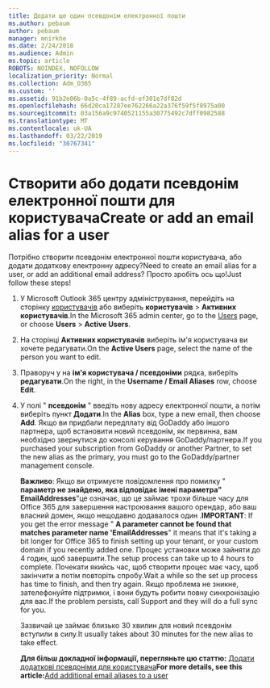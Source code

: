 ```yaml
---
title: Додати ще один псевдонім електронної пошти
ms.author: pebaum
author: pebaum
manager: mnirkhe
ms.date: 2/24/2018
ms.audience: Admin
ms.topic: article
ROBOTS: NOINDEX, NOFOLLOW
localization_priority: Normal
ms.collection: Adm_O365
ms.custom: ''
ms.assetid: 91b2e06b-0a5c-4f89-acfd-ef301e7df82d
ms.openlocfilehash: 66d20ca17287ee762266a22a376f59f5f8975a00
ms.sourcegitcommit: 03a156a9c9740521155a30775492c7dff0982588
ms.translationtype: MT
ms.contentlocale: uk-UA
ms.lasthandoff: 03/22/2019
ms.locfileid: "30767341"
---
```

# <a name="create-or-add-an-email-alias-for-a-user"></a><span data-ttu-id="02e0c-102">Створити або додати псевдонім електронної пошти для користувача</span><span class="sxs-lookup"><span data-stu-id="02e0c-102">Create or add an email alias for a user</span></span>

<span data-ttu-id="02e0c-103">Потрібно створити псевдонім електронної пошти користувача, або додати додаткову електронну адресу?</span><span class="sxs-lookup"><span data-stu-id="02e0c-103">Need to create an email alias for a user, or add an additional email address?</span></span> <span data-ttu-id="02e0c-104">Просто зробіть ось що!</span><span class="sxs-lookup"><span data-stu-id="02e0c-104">Just follow these steps!</span></span>
  
1. <span data-ttu-id="02e0c-105">У Microsoft Outlook 365 центру адміністрування, перейдіть на сторінку [користувачів](https://go.microsoft.com/fwlink/p/?linkid=834822) або виберіть **користувачів** \> **Активних користувачів**.</span><span class="sxs-lookup"><span data-stu-id="02e0c-105">In the Microsoft 365 admin center, go to the [Users](https://go.microsoft.com/fwlink/p/?linkid=834822) page, or choose **Users** \> **Active Users**.</span></span>
    
2. <span data-ttu-id="02e0c-106">На сторінці **Активних користувачів** виберіть ім'я користувача ви хочете редагувати.</span><span class="sxs-lookup"><span data-stu-id="02e0c-106">On the **Active Users** page, select the name of the person you want to edit.</span></span> 
    
3. <span data-ttu-id="02e0c-107">Праворуч у на **ім'я користувача / псевдоніми** рядка, виберіть **редагувати**.</span><span class="sxs-lookup"><span data-stu-id="02e0c-107">On the right, in the **Username / Email Aliases** row, choose **Edit**.</span></span>
    
4. <span data-ttu-id="02e0c-108">У полі " **псевдонім** " введіть нову адресу електронної пошти, а потім виберіть пункт **Додати**.</span><span class="sxs-lookup"><span data-stu-id="02e0c-108">In the **Alias** box, type a new email, then choose **Add**.</span></span> <span data-ttu-id="02e0c-109">Якщо ви придбали передплату від GoDaddy або іншого партнера, щоб встановити новий псевдонім, як первинна, вам необхідно звернутися до консолі керування GoDaddy/партнера.</span><span class="sxs-lookup"><span data-stu-id="02e0c-109">If you purchased your subscription from GoDaddy or another Partner, to set the new alias as the primary, you must go to the GoDaddy/partner management console.</span></span> 
    
    <span data-ttu-id="02e0c-110">**Важливо**: Якщо ви отримуєте повідомлення про помилку " **параметр не знайдено, яка відповідає імені параметра" EmailAddresses**"це означає, що це займає трохи більше часу для Office 365 для завершення настроювання вашого орендар, або ваш власний домен, якщо нещодавно додавалося один .</span><span class="sxs-lookup"><span data-stu-id="02e0c-110">**IMPORTANT**: If you get the error message " **A parameter cannot be found that matches parameter name 'EmailAddresses**" it means that it's taking a bit longer for Office 365 to finish setting up your tenant, or your custom domain if you recently added one.</span></span> <span data-ttu-id="02e0c-111">Процес установки може зайняти до 4 годин, щоб завершити.</span><span class="sxs-lookup"><span data-stu-id="02e0c-111">The setup process can take up to 4 hours to complete.</span></span> <span data-ttu-id="02e0c-112">Почекати якийсь час, щоб створити процес має часу, щоб закінчити а потім повторіть спробу.</span><span class="sxs-lookup"><span data-stu-id="02e0c-112">Wait a while so the set up process has time to finish, and then try again.</span></span> <span data-ttu-id="02e0c-113">Якщо проблема не зникне, зателефонуйте підтримки, і вони будуть робити повну синхронізацію для вас.</span><span class="sxs-lookup"><span data-stu-id="02e0c-113">If the problem persists, call Support and they will do a full sync for you.</span></span>
    
    <span data-ttu-id="02e0c-114">Зазвичай це займає близько 30 хвилин для новий псевдонім вступили в силу.</span><span class="sxs-lookup"><span data-stu-id="02e0c-114">It usually takes about 30 minutes for the new alias to take effect.</span></span>
    
    <span data-ttu-id="02e0c-115">**Для більш докладної інформації, перегляньте цю статтю:** [Додати додаткові псевдоніми для користувача](https://support.office.com/article/Add-additional-email-aliases-to-a-user-0b0bd900-68b1-4bf5-808b-5d240a7739f4.aspx)</span><span class="sxs-lookup"><span data-stu-id="02e0c-115">**For more details, see this article:**[Add additional email aliases to a user](https://support.office.com/article/Add-additional-email-aliases-to-a-user-0b0bd900-68b1-4bf5-808b-5d240a7739f4.aspx)</span></span>
    

